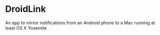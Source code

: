 # DroidLink

An app to mirror notifications from an Android phone to a Mac running at least OS X Yosemite
